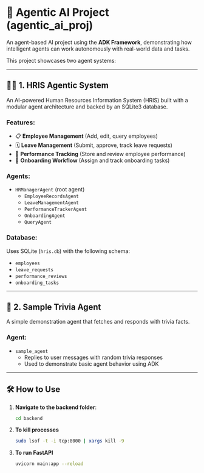 # 🤖 Agentic AI Project (agentic_ai_proj)

An agent-based AI project using the **ADK Framework**, demonstrating how intelligent agents can work autonomously with real-world data and tasks.

This project showcases two agent systems:

---

## 🧑‍💼 1. HRIS Agentic System

An AI-powered Human Resources Information System (HRIS) built with a modular agent architecture and backed by an SQLite3 database.

### Features:
- 📋 **Employee Management** (Add, edit, query employees)
- 🗓️ **Leave Management** (Submit, approve, track leave requests)
- 💬 **Performance Tracking** (Store and review employee performance)
- 🚀 **Onboarding Workflow** (Assign and track onboarding tasks)

### Agents:
- `HRManagerAgent` (root agent)
  - `EmployeeRecordsAgent`
  - `LeaveManagementAgent`
  - `PerformanceTrackerAgent`
  - `OnboardingAgent`
  - `QueryAgent`

### Database:
Uses SQLite (`hris.db`) with the following schema:
- `employees`
- `leave_requests`
- `performance_reviews`
- `onboarding_tasks`

---

## 🎲 2. Sample Trivia Agent

A simple demonstration agent that fetches and responds with trivia facts.

### Agent:
- `sample_agent`
  - Replies to user messages with random trivia responses
  - Used to demonstrate basic agent behavior using ADK

---

## 🛠 How to Use

1. **Navigate to the backend folder**:
   ```bash
   cd backend
2. **To kill processes**
    ```bash
    sudo lsof -t -i tcp:8000 | xargs kill -9

3. **To run FastAPI**
    ```bash
    uvicorn main:app --reload